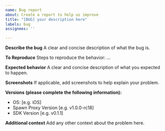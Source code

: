 ```yaml
---
name: Bug report
about: Create a report to help us improve
title: "[BUG] your description here"
labels: bug
assignees: ''

---
```


**Describe the bug**
A clear and concise description of what the bug is.

**To Reproduce**
Steps to reproduce the behavior:
...

**Expected behavior**
A clear and concise description of what you expected to happen.

**Screenshots**
If applicable, add screenshots to help explain your problem.

**Versions (please complete the following information):**
 - OS: [e.g. iOS]
 - Spawn Proxy Version [e.g. v1.0.0-rc18]
 - SDK Version [e.g. v0.1.1]

**Additional context**
Add any other context about the problem here.
